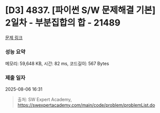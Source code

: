 # [D3] 4837. [파이썬 S/W 문제해결 기본] 2일차 - 부분집합의 합 - 21489 

[문제 링크](https://swexpertacademy.com/main/code/problem/problemDetail.do?contestProbId=AZEGAQUa-sgDFAVs) 

### 성능 요약

메모리: 59,648 KB, 시간: 82 ms, 코드길이: 567 Bytes

### 제출 일자

2025-08-06 16:31



> 출처: SW Expert Academy, https://swexpertacademy.com/main/code/problem/problemList.do